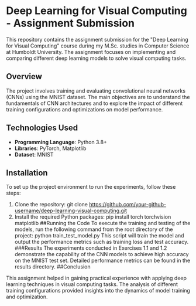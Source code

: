 # Deep Learning for Visual Computing - Assignment Submission

This repository contains the assignment submission for the "Deep Learning for Visual Computing" course during my M.Sc. studies in Computer Science at Humboldt University. The assignment focuses on implementing and comparing different deep learning models to solve visual computing tasks.

## Overview

The project involves training and evaluating convolutional neural networks (CNNs) using the MNIST dataset. The main objectives are to understand the fundamentals of CNN architectures and to explore the impact of different training configurations and optimizations on model performance.

## Technologies Used

- **Programming Language**: Python 3.8+
- **Libraries**: PyTorch, Matplotlib
- **Dataset**: MNIST

## Installation

To set up the project environment to run the experiments, follow these steps:

1. Clone the repository:
   git clone https://github.com/your-github-username/deep-learning-visual-computing.git
2. Install the required Python packages:
  pip install torch torchvision matplotlib
##Running the Code
To execute the training and testing of the models, run the following command from the root directory of the project:
python train_test_model.py
This script will train the model and output the performance metrics such as training loss and test accuracy.
###Results
The experiments conducted in Exercises 1.1 and 1.2 demonstrate the capability of the CNN models to achieve high accuracy on the MNIST test set. Detailed performance metrics can be found in the results directory.
##Conclusion

This assignment helped in gaining practical experience with applying deep learning techniques in visual computing tasks. The analysis of different training configurations provided insights into the dynamics of model training and optimization.



